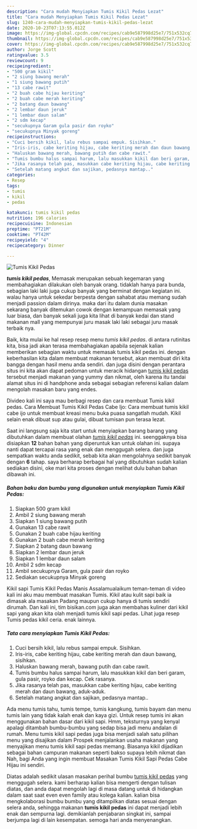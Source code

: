 ```yaml
---
description: "Cara mudah Menyiapkan Tumis Kikil Pedas Lezat"
title: "Cara mudah Menyiapkan Tumis Kikil Pedas Lezat"
slug: 1240-cara-mudah-menyiapkan-tumis-kikil-pedas-lezat
date: 2020-10-23T07:13:55.012Z
image: https://img-global.cpcdn.com/recipes/cab9e587998d25e7/751x532cq70/tumis-kikil-pedas-foto-resep-utama.jpg
thumbnail: https://img-global.cpcdn.com/recipes/cab9e587998d25e7/751x532cq70/tumis-kikil-pedas-foto-resep-utama.jpg
cover: https://img-global.cpcdn.com/recipes/cab9e587998d25e7/751x532cq70/tumis-kikil-pedas-foto-resep-utama.jpg
author: Jorge Scott
ratingvalue: 3.5
reviewcount: 9
recipeingredient:
- "500 gram kikil"
- "2 siung bawang merah"
- "1 siung bawang putih"
- "13 cabe rawit"
- "2 buah cabe hijau keriting"
- "2 buah cabe merah keriting"
- "2 batang daun bawang"
- "2 lembar daun jeruk"
- "1 lembar daun salam"
- "2 sdm kecap"
- "secukupnya Garam gula pasir dan royko"
- "secukupnya Minyak goreng"
recipeinstructions:
- "Cuci bersih kikil, lalu rebus sampai empuk. Sisihkan."
- "Iris-iris, cabe keriting hijau, cabe keriting merah dan daun bawang, sisihkan."
- "Haluskan bawang merah, bawang putih dan cabe rawit."
- "Tumis bumbu halus sampai harum, lalu masukkan kikil dan beri garam, gula pasir, royko dan kecap. Cek rasanya."
- "Jika rasanya telah pas, masukkan cabe keriting hijau, cabe keriting merah dan daun bawang, aduk-aduk."
- "Setelah matang angkat dan sajikan, pedasnya mantap.."
categories:
- Resep
tags:
- tumis
- kikil
- pedas

katakunci: tumis kikil pedas 
nutrition: 196 calories
recipecuisine: Indonesian
preptime: "PT21M"
cooktime: "PT42M"
recipeyield: "4"
recipecategory: Dinner

---
```



![Tumis Kikil Pedas](https://img-global.cpcdn.com/recipes/cab9e587998d25e7/751x532cq70/tumis-kikil-pedas-foto-resep-utama.jpg)

<b><i>tumis kikil pedas</i></b>, Memasak merupakan sebuah kegemaran yang membahagiakan dilakukan oleh banyak orang. tidaklah hanya para bunda, sebagian laki laki juga cukup banyak yang berminat dengan kegiatan ini. walau hanya untuk sekedar berpesta dengan sahabat atau memang sudah menjadi passion dalam dirinya. maka dari itu dalam dunia masakan sekarang banyak ditemukan cowok dengan kemampuan memasak yang luar biasa, dan banyak sekali juga kita lihat di banyak kedai dan stand makanan mall yang mempunyai juru masak laki laki sebagai juru masak terbaik nya.

Baik, kita mulai ke hal resep resep menu <i>tumis kikil pedas</i>. di antara rutinitas kita, bisa jadi akan terasa membahagiakan apabila sejenak kalian memberikan sebagian waktu untuk memasak tumis kikil pedas ini. dengan keberhasilan kita dalam membuat makanan tersebut, akan membuat diri kita bangga dengan hasil menu anda sendiri. dan juga disini dengan perantara situs ini kita akan dapat pedoman untuk meracik hidangan <u>tumis kikil pedas</u> tersebut menjadi makanan yang yummy dan nikmat, oleh karena itu tandai alamat situs ini di handphone anda sebagai sebagian referensi kalian dalam mengolah masakan baru yang endes.

Divideo kali ini saya mau berbagi resep dan cara membuat Tumis kikil pedas. Cara Membuat Tumis Kikil Pedas Cabe Ijo: Cara membuat tumis kikil cabe ijo untuk membuat kreasi menu buka puasa sangatlah mudah. Kikil selain enak dibuat sup atau gulai, dibuat tumisan pun terasa lezat.


Saat ini langsung saja kita start untuk menyiapkan barang barang yang dibutuhkan dalam membuat olahan <u><i>tumis kikil pedas</i></u> ini. seenggaknya bisa disiapkan <b>12</b> bahan bahan yang diperuntuk kan untuk olahan ini. supaya nanti dapat tercapai rasa yang enak dan menggugah selera. dan juga sempatkan waktu anda sedikit, sebab kita akan mengolahnya sedikit banyak dengan <b>6</b> tahap. saya berharap berbagai hal yang dibutuhkan sudah kalian sediakan disini, oke mari kita proses dengan melihat dulu bahan bahan dibawah ini.

<!--inarticleads1-->

##### Bahan baku dan bumbu yang digunakan untuk menyiapkan Tumis Kikil Pedas:

1. Siapkan 500 gram kikil
1. Ambil 2 siung bawang merah
1. Siapkan 1 siung bawang putih
1. Gunakan 13 cabe rawit
1. Gunakan 2 buah cabe hijau keriting
1. Gunakan 2 buah cabe merah keriting
1. Siapkan 2 batang daun bawang
1. Siapkan 2 lembar daun jeruk
1. Siapkan 1 lembar daun salam
1. Ambil 2 sdm kecap
1. Ambil secukupnya Garam, gula pasir dan royko
1. Sediakan secukupnya Minyak goreng


Kikil sapi Tumis Kikil Pedas Manis Assalamualaikum teman-teman di video kali ini aku mau membuat masakan Tumis. Kikil atau kulit sapi baik ia dimasak ala masakan Padang maupun cukup hanya di tumis sendiri dirumah. Dan kali ini, tim bisikan.com juga akan membahas kuliner dari kikil sapi yang akan kita olah menjadi tumis kikil sapi pedas. Lihat juga resep Tumis pedas kikil ceria. enak lainnya. 

<!--inarticleads2-->

##### Tata cara menyiapkan Tumis Kikil Pedas:

1. Cuci bersih kikil, lalu rebus sampai empuk. Sisihkan.
1. Iris-iris, cabe keriting hijau, cabe keriting merah dan daun bawang, sisihkan.
1. Haluskan bawang merah, bawang putih dan cabe rawit.
1. Tumis bumbu halus sampai harum, lalu masukkan kikil dan beri garam, gula pasir, royko dan kecap. Cek rasanya.
1. Jika rasanya telah pas, masukkan cabe keriting hijau, cabe keriting merah dan daun bawang, aduk-aduk.
1. Setelah matang angkat dan sajikan, pedasnya mantap..


Ada menu tumis tahu, tumis tempe, tumis kangkung, tumis bayam dan menu tumis lain yang tidak kalah enak dan kaya gizi. Untuk resep tumis ini akan menggunakan bahan dasar dari kikil sapi. Hmm, teksturnya yang kenyal apalagi ditambah bumbu-bumbu yang sedap bisa jadi menu andalan di rumah. Menu tumis kikil sapi pedas juga bisa menjadi salah satu pilihan menu yang disajikan dalam Prospek menjalankan usaha makanan yang menyajikan menu tumis kikil sapi pedas memang. Biasanya kikil dijadikan sebagai bahan campuran makanan seperti bakso supaya lebih nikmat dan Nah, bagi Anda yang ingin membuat Masakan Tumis Kikil Sapi Pedas Cabe Hijau ini sendiri. 

Diatas adalah sedikit ulasan masakan perihal bumbu <u>tumis kikil pedas</u> yang menggugah selera. kami berharap kalian bisa mengerti dengan tulisan diatas, dan anda dapat mengolah lagi di masa datang untuk di hidangkan dalam saat saat even even family atau kolega kalian. kalian bisa mengkolaborasi bumbu bumbu yang ditampilkan diatas sesuai dengan selera anda, sehingga makanan <b>tumis kikil pedas</b> ini dapat menjadi lebih enak dan sempurna lagi. demikianlah penjabaran singkat ini, sampai berjumpa lagi di lain kesempatan. semoga hari anda menyenangkan.
